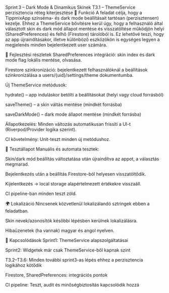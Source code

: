 Sprint 3 – Dark Mode & Dinamikus Skinek
T3.1 – ThemeService perzisztencia réteg kiterjesztése
🎯 Funkció
A feladat célja, hogy a TippmixApp színséma- és dark mode beállításait tartósan (perzisztensen) kezelje. Ehhez a ThemeService bővítésre kerül úgy, hogy a felhasználó által választott skin és dark mód állapot mentése és visszatöltése működjön helyi (SharedPreferences) és felhő (Firestore) tárolóból is. Ez lehetővé teszi, hogy az app újraindításakor, illetve különböző eszközökön is egységes legyen a megjelenés minden bejelentkezett user számára.

🧠 Fejlesztési részletek
SharedPreferences integráció: skin index és dark mode flag lokális mentése, olvasása.

Firestore szinkronizáció: bejelentkezett felhasználóknál a beállítások szinkronizálása a users/{uid}/settings/theme dokumentumba.

Új ThemeService metódusok:

hydrate() – app induláskor betölti a beállításokat (helyi vagy cloud forrásból)

saveTheme() – a skin váltás mentése (mindkét forrásba)

saveDarkMode() – dark mode állapot mentése (mindkét forrásba)

Állapotkezelés: Minden változás automatikusan frissíti a UI-t (Riverpod/Provider logika szerint).

CI követelmény: Unit-teszt minden új metódushoz.

🧪 Tesztállapot
Manuális és automata tesztek:

Skin/dark mód beállítás változtatása után újraindítva az appot, a választás megmarad.

Bejelentkezés után a beállítás Firestore-ból helyesen visszatöltődik.

Kijelentkezés → local storage alapértelmezett értékekre visszaáll.

CI pipeline-ban minden teszt zöld.

🌍 Lokalizáció
Nincsenek közvetlenül lokalizálandó sztringek ebben a feladatban.

Skin nevek/azonosítók későbbi lépésben kerülnek lokalizálásra.

Hibaüzenetek (ha vannak) magyar és angol nyelven.

📎 Kapcsolódások
Sprint1: ThemeService alapszolgáltatásai

Sprint2: Widgetek már csak ThemeService-ből kapnak színt

T3.2–T3.6: Minden további sprint3-as lépés ehhez a perzisztencia logikához kötődik

Firestore, SharedPreferences: integrációs pontok

CI pipeline: Teszt, audit és minőségbiztosítás kapcsolódik hozzá